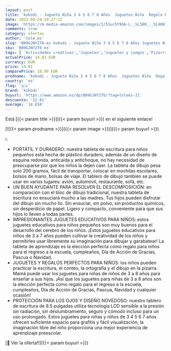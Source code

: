 ```yaml
---
layout: post
title: 'kokodi - Juguete Niña 3 4 5 6 7 8 Años  Juguetes Niña  Regalo Niña 3 4 5 6 7 8 Años Tableta de Escritura de 8.5 Pulgadas  Juguetes Educativos del Niño del Cojín de Dibujo para el Cumpleaños de la Navidad'
date: 2022-09-24 19:27:12
image: 'https://m.media-amazon.com/images/I/51uc5Y9GA-L._SL500_._SL400_.jpg'
comments: true
category: ofertas
author: 'tole.es'
slug: 'B09GJNY2T6-es kokodi - Juguete Niña 3 4 5 6 7 8 Años Juguetes Niña...'
sku: 'B09GJNY2T6-es'
tags: [ 'Actividades creativas','Juguetes','Juguetes y juegos','Pizarras mágicas para niños','Pizarras para niños','kokodi','navidad','🇪🇸', ]
actualPrice: 14.81 EUR
currency: EUR
price: 14.81
comparePrice: 18.99 EUR
prodname: 'kokodi - Juguete Niña 3 4 5 6 7 8 Años  Juguetes Niña  Regalo Niña 3 4 5 6 7 8 Años Tableta de Escritura de 8.5 Pulgadas  Juguetes Educativos del Niño del Cojín de Dibujo para el Cumpleaños de la Navidad'
country: 'es'
flag: '🇪🇸'
brand: 'kokodi'
buyurl: 'https://www.amazon.es/dp/B09GJNY2T6/?tag=tolees-21'
descuento: '22.01'
average: '14.658'
---
```


Está [{{< param title >}}]({{< param buyurl >}}) en el siguiente enlace!

[![{{< param prodname >}}]({{< param image >}})]({{< param buyurl >}})

ℹ️:

- PORTÁTIL Y DURADERO: nuestra tableta de escritura para niños pequeños está hecha de plástico duradero, además de un diseño de esquina redonda, anticaída y antichoque, no hay necesidad de preocuparse por que los niños la dejen caer. La tableta de dibujo pesa solo 200 gramos, fácil de transportar, colocar en mochilas escolares, bolsos de mano, bolsas de viaje. El tablero de dibujo también se puede usar en varios lugares: avión, automóvil, restaurante, sofá, etc.
- UN BUEN AYUDANTE PARA RESOLVER EL DESCOMPOSICIÓN: en comparación con el bloc de dibujo tradicional, nuestra tableta de escritura no ensuciará mucho a las madres. Tus hijos pueden disfrutar del dibujo sin mucho lío. Sin ensuciar, sin polvo, sin productos químicos, sin desperdicio de papel. Ligero y compacto, conveniente para que sus hijos lo lleven a todas partes.
- IMPRESIONANTES JUGUETES EDUCATIVOS PARA NIÑOS: estos juguetes educativos para niños pequeños son muy buenos para el desarrollo del cerebro de los niños. ¡Estos juguetes educativos para niños de 3 a 7 años pueden cultivar la creatividad de los niños y permitirles usar libremente su imaginación para dibujar y garabatear! La tableta de aprendizaje es la elección perfecta como regalo para niños para el regreso a la escuela, cumpleaños, Día de Acción de Gracias, Pascua o Navidad.
- JUGUETES Y REGALOS PERFECTOS PARA NIÑOS: los niños pueden practicar la escritura, el conteo, la ortografía y el dibujo en la pizarra. Mamá puede usar los juguetes para niñas de niños de 3 a 8 años para enseñar a sus hijos. ¡Así que los juguetes para niñas de 3 a 8 años son la elección perfecta como regalo para el regreso a la escuela, cumpleaños, Día de Acción de Gracias, Pascua, Navidad y cualquier ocasión!
- PROTECCIÓN PARA LOS OJOS Y DISEÑO NOVEDOSO: nuestro tablero de escritura de 8.5 pulgadas utiliza tecnología LCD sensible a la presión sin radiación, sin deslumbramiento, seguro y cómodo incluso para un uso prolongado. Estos juguetes para niñas y niños de 3 4 5 6 7 años ofrecen suficiente espacio para grafitis y fácil visualización, la imaginación libre del niño proporciona una mejor experiencia de aprendizaje preescolar.

[🛒 Ver la oferta!!]({{< param buyurl >}})
